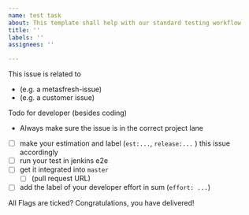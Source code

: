 ```yaml
---
name: test task
about: This template shall help with our standard testing workflow
title: ''
labels: ''
assignees: ''

---
```


This issue is related to
* (e.g. a metasfresh-issue)
* (e.g. a customer issue)

Todo for developer (besides coding)
- Always make sure the issue is in the correct project lane
- [ ] make your estimation and label (`est:...`, `release:...` ) this issue accordingly
- [ ] run your test in jenkins e2e 
- [ ] get it integrated into `master`
  * [ ] (pull request URL)
- [ ] add the label of your developer effort in sum (`effort: ...`)

All Flags are ticked? Congratulations, you have delivered!
